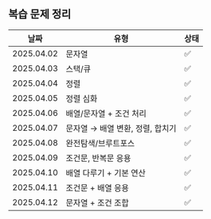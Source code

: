 ## 복습 문제 정리

| 날짜       | 유형                             | 상태 |
| ---------- | -------------------------------- | ---- |
| 2025.04.02 | 문자열                           | ✅   |
| 2025.04.03 | 스택/큐                          | ✅   |
| 2025.04.04 | 정렬                             | ✅   |
| 2025.04.05 | 정렬 심화                        | ✅   |
| 2025.04.06 | 배열/문자열 + 조건 처리          | ✅   |
| 2025.04.07 | 문자열 → 배열 변환, 정렬, 합치기 | ✅   |
| 2025.04.08 | 완전탐색/브루트포스              | ✅   |
| 2025.04.09 | 조건문, 반복문 응용              | ✅   |
| 2025.04.10 | 배열 다루기 + 기본 연산          | ✅   |
| 2025.04.11 | 조건문 + 배열 응용               | ✅   |
| 2025.04.12 | 문자열 + 조건 조합               | ✅   |
